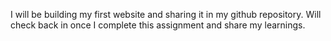 I will be building my first website and sharing it in my github repository. Will check back in once I complete this assignment and share my learnings.